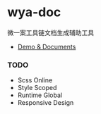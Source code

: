 # wya-doc
微一案工具链文档生成辅助工具

- [Demo & Documents](https://wya-team.github.io/wya-doc/site/index.html)


### TODO

- Scss Online
- Style Scoped
- Runtime Global
- Responsive Design

